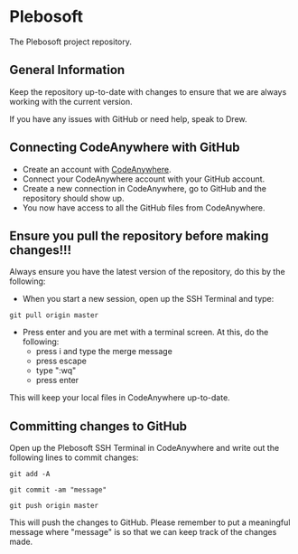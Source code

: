 # Plebosoft
The Plebosoft project repository. 

## General Information
Keep the repository up-to-date with changes to ensure that we are always working with the current version.

If you have any issues with GitHub or need help, speak to Drew.

## Connecting CodeAnywhere with GitHub
* Create an account with [CodeAnywhere](https://codeanywhere.com/).
* Connect your CodeAnywhere account with your GitHub account.
* Create a new connection in CodeAnywhere, go to GitHub and the repository should show up.
* You now have access to all the GitHub files from CodeAnywhere.

## Ensure you pull the repository before making changes!!!
Always ensure you have the latest version of the repository, do this by the following:

* When you start a new session, open up the SSH Terminal and type:
```
git pull origin master
```
* Press enter and you are met with a terminal screen. At this, do the following:
  * press i and type the merge message
  * press escape
  * type ":wq"
  * press enter

This will keep your local files in CodeAnywhere up-to-date.

## Committing changes to GitHub
Open up the Plebosoft SSH Terminal in CodeAnywhere and write out the following lines to commit changes:
```
git add -A
```
```
git commit -am "message"
```
```
git push origin master
```
This will push the changes to GitHub. 
Please remember to put a meaningful message where "message" is so that we can keep track of the changes made.